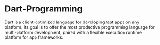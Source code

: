 # Dart-Programming
Dart is a client-optimized language for developing fast apps on any platform. Its goal is to offer the most productive programming language for multi-platform development, paired with a flexible execution runtime platform for app frameworks.
